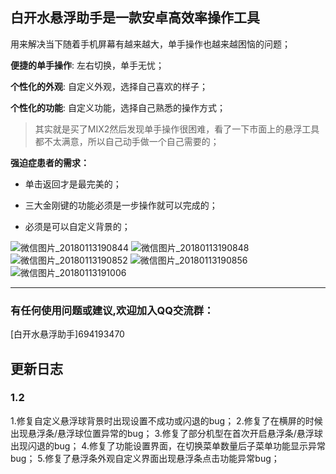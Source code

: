## 白开水悬浮助手是一款安卓高效率操作工具

用来解决当下随着手机屏幕有越来越大，单手操作也越来越困恼的问题；

**便捷的单手操作**: 左右切换，单手无忧；

**个性化的外观**: 自定义外观，选择自己喜欢的样子；

**个性化的功能**: 自定义功能，选择自己熟悉的操作方式；

> 其实就是买了MIX2然后发现单手操作很困难，看了一下市面上的悬浮工具都不太满意，所以自己动手做一个自己需要的；

**强迫症患者的需求：**

- 单击返回才是最完美的；

- 三大金刚键的功能必须是一步操作就可以完成的；

- 必须是可以自定义背景的；


![微信图片_20180113190844](images/%E5%BE%AE%E4%BF%A1%E5%9B%BE%E7%89%87_20180113190844.png)
![微信图片_20180113190848](images/%E5%BE%AE%E4%BF%A1%E5%9B%BE%E7%89%87_20180113190848.png)
![微信图片_20180113190852](images/%E5%BE%AE%E4%BF%A1%E5%9B%BE%E7%89%87_20180113190852.png)
![微信图片_20180113190856](images/%E5%BE%AE%E4%BF%A1%E5%9B%BE%E7%89%87_20180113190856.png)
![微信图片_20180113191006](images/%E5%BE%AE%E4%BF%A1%E5%9B%BE%E7%89%87_20180113191006.png)

---
 
### 有任何使用问题或建议,欢迎加入QQ交流群：
[白开水悬浮助手]694193470


## 更新日志

### 1.2
1.修复自定义悬浮球背景时出现设置不成功或闪退的bug；
2.修复了在横屏的时候出现悬浮条/悬浮球位置异常的bug；
3.修复了部分机型在首次开启悬浮条/悬浮球出现闪退的bug；
4.修复了功能设置界面，在切换菜单数量后子菜单功能显示异常bug；
5.修复了悬浮条外观自定义界面出现悬浮条点击功能异常bug；
